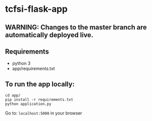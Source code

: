 # tcfsi-flask-app

## WARNING: Changes to the master branch are automatically deployed live.

## Requirements

* python 3
* app/requirements.txt

## To run the app locally:

```
cd app/
pip install -r requirements.txt
python application.py
```

Go to: `localhost:5000` in your browser
